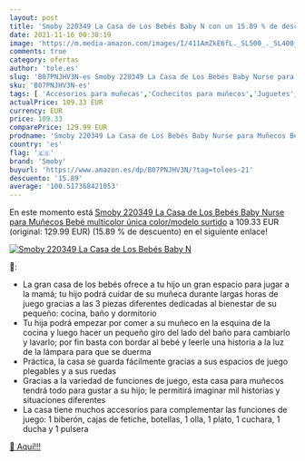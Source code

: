 ```yaml
---
layout: post
title: 'Smoby 220349 La Casa de Los Bebés Baby N con un 15.89 % de descuento'
date: 2021-11-16 00:38:19
image: 'https://m.media-amazon.com/images/I/411AmZkE6fL._SL500_._SL400_.jpg'
comments: true
category: ofertas
author: 'tole.es'
slug: 'B07PNJHV3N-es Smoby 220349 La Casa de Los Bebés Baby Nurse para Muñecos...'
sku: 'B07PNJHV3N-es'
tags: [ 'Accesorios para muñecas','Cochecitos para muñecos','Juguetes','Juguetes y juegos','Muñecas y accesorios','Sets de accesorios','bebé','bebés','smoby', ]
actualPrice: 109.33 EUR
currency: EUR
price: 109.33
comparePrice: 129.99 EUR
prodname: 'Smoby 220349 La Casa de Los Bebés Baby Nurse para Muñecos Bebé  multicolor  única   color/modelo surtido'
country: 'es'
flag: '🇪🇸'
brand: 'Smoby'
buyurl: 'https://www.amazon.es/dp/B07PNJHV3N/?tag=tolees-21'
descuento: '15.89'
average: '100.517368421053'
---
```


En este momento está [Smoby 220349 La Casa de Los Bebés Baby Nurse para Muñecos Bebé  multicolor  única   color/modelo surtido](https://www.amazon.es/dp/B07PNJHV3N/?tag=tolees-21) a 109.33 EUR (original: 129.99 EUR) (15.89 %  de descuento) en el siguiente enlace!

[![Smoby 220349 La Casa de Los Bebés Baby N](https://m.media-amazon.com/images/I/411AmZkE6fL._SL500_._SL400_.jpg)](https://www.amazon.es/dp/B07PNJHV3N/?tag=tolees-21)

🔎:

- La gran casa de los bebés ofrece a tu hijo un gran espacio para jugar a la mamá; tu hijo podrá cuidar de su muñeca durante largas horas de juego gracias a las 3 piezas diferentes dedicadas al bienestar de su pequeño: cocina, baño y dormitorio
- Tu hija podrá empezar por comer a su muñeco en la esquina de la cocina y luego hacer un pequeño giro del lado del baño para cambiarlo y lavarlo; por fin basta con bordar al bebé y leerle una historia a la luz de la lámpara para que se duerma
- Práctica, la casa se guarda fácilmente gracias a sus espacios de juego plegables y a sus ruedas
- Gracias a la variedad de funciones de juego, esta casa para muñecos tendrá todo para gustar a su hijo; le permitirá imaginar mil historias y situaciones diferentes
- La casa tiene muchos accesorios para complementar las funciones de juego: 1 biberón, cajas de fetiche, botellas, 1 olla, 1 plato, 1 cuchara, 1 ducha y 1 pulsera

[🛒 Aquí!!!](https://www.amazon.es/dp/B07PNJHV3N/?tag=tolees-21)
